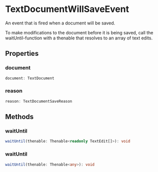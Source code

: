 # TextDocumentWillSaveEvent

An event that is fired when a document will be saved.

To make modifications to the document before it is being saved, call the waitUntil-function with a thenable that resolves to an array of text edits.

## Properties

### document

```typescript
document: TextDocument
```

### reason

```typescript
reason: TextDocumentSaveReason
```

## Methods

### waitUntil

```typescript
waitUntil(thenable: Thenable<readonly TextEdit[]>): void
```

### waitUntil

```typescript
waitUntil(thenable: Thenable<any>): void
```

[TextDocumentSaveReason]: TextDocumentSaveReason.md
[TextEdit]: TextEdit.md
[TextDocument]: TextDocument.md
